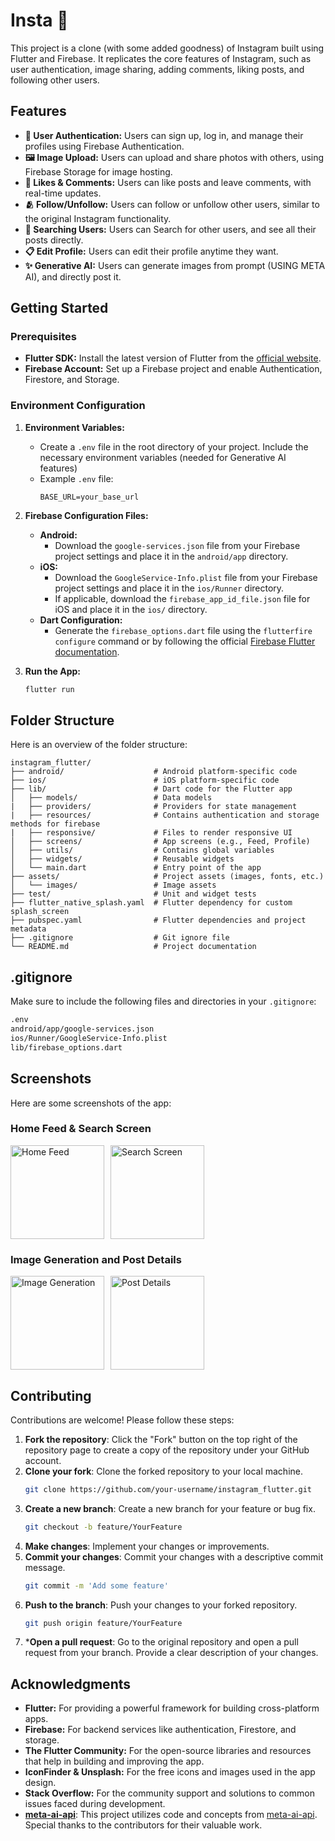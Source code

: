 # Insta 📸

This project is a clone (with some added goodness) of Instagram built using Flutter and Firebase. It replicates the core features of Instagram, such as user authentication, image sharing, adding comments, liking posts, and following other users.

## Features

- **🔑 User Authentication:** Users can sign up, log in, and manage their profiles using Firebase Authentication.
- **🖼️ Image Upload:** Users can upload and share photos with others, using Firebase Storage for image hosting.
- **💬 Likes & Comments:** Users can like posts and leave comments, with real-time updates.
- **🫂 Follow/Unfollow:** Users can follow or unfollow other users, similar to the original Instagram functionality.
- **🔎 Searching Users:** Users can Search for other users, and see all their posts directly.
- **📋 Edit Profile:** Users can edit their profile anytime they want.
- **✨ Generative AI:** Users can generate images from prompt (USING META AI), and directly post it.

## Getting Started

### Prerequisites

- **Flutter SDK:** Install the latest version of Flutter from the [official website](https://flutter.dev).
- **Firebase Account:** Set up a Firebase project and enable Authentication, Firestore, and Storage.

### Environment Configuration

1. **Environment Variables:**
   - Create a `.env` file in the root directory of your project. Include the necessary environment variables (needed for Generative AI features)
   - Example `.env` file:
     ```dotenv
     BASE_URL=your_base_url
     ```

2. **Firebase Configuration Files:**
   - **Android:**
     - Download the `google-services.json` file from your Firebase project settings and place it in the `android/app` directory.
   - **iOS:**
     - Download the `GoogleService-Info.plist` file from your Firebase project settings and place it in the `ios/Runner` directory.
     - If applicable, download the `firebase_app_id_file.json` file for iOS and place it in the `ios/` directory.
   - **Dart Configuration:**
     - Generate the `firebase_options.dart` file using the `flutterfire configure` command or by following the official [Firebase Flutter documentation](https://firebase.flutter.dev/docs/overview).

3. **Run the App:**
   ```bash
   flutter run
   ```

## Folder Structure

Here is an overview of the folder structure:

```plaintext
instagram_flutter/
├── android/                    # Android platform-specific code
├── ios/                        # iOS platform-specific code
├── lib/                        # Dart code for the Flutter app
│   ├── models/                 # Data models
|   ├── providers/              # Providers for state management
|   ├── resources/              # Contains authentication and storage methods for firebase
|   ├── responsive/             # Files to render responsive UI
│   ├── screens/                # App screens (e.g., Feed, Profile)
│   ├── utils/                  # Contains global variables
│   ├── widgets/                # Reusable widgets
│   └── main.dart               # Entry point of the app
├── assets/                     # Project assets (images, fonts, etc.)
│   └── images/                 # Image assets
├── test/                       # Unit and widget tests
├── flutter_native_splash.yaml  # Flutter dependency for custom splash_screen
├── pubspec.yaml                # Flutter dependencies and project metadata
├── .gitignore                  # Git ignore file
└── README.md                   # Project documentation
```

## .gitignore

Make sure to include the following files and directories in your `.gitignore`:

```bash
.env
android/app/google-services.json
ios/Runner/GoogleService-Info.plist
lib/firebase_options.dart
```

## Screenshots

Here are some screenshots of the app:

### Home Feed & Search Screen
<div style="display: flex; gap: 10px;">
    <img src="https://raw.githubusercontent.com/sayan32767/instagram_flutter/main/screenshots/Screenshot_20240817_113638_Insta.jpg" alt="Home Feed" width="150"/>
    <img src="https://raw.githubusercontent.com/sayan32767/instagram_flutter/main/screenshots/screenshot2.jpg" alt="Search Screen" width="150"/>
</div>

### Image Generation and Post Details
<div style="display: flex; gap: 10px;">
   <img src="https://raw.githubusercontent.com/sayan32767/instagram_flutter/main/screenshots/Screenshot_1723875662.png" alt="Image Generation" width="150"/>
   <img src="https://raw.githubusercontent.com/sayan32767/instagram_flutter/main/screenshots/Screenshot_20240817_113937_Insta.jpg" alt="Post Details" width="150"/>
</div>

## Contributing

Contributions are welcome! Please follow these steps:

1. **Fork the repository**: Click the "Fork" button on the top right of the repository page to create a copy of the repository under your GitHub account.
2. **Clone your fork**: Clone the forked repository to your local machine.
   ```bash
   git clone https://github.com/your-username/instagram_flutter.git
    ```
3. **Create a new branch**: Create a new branch for your feature or bug fix.
    ```bash
    git checkout -b feature/YourFeature
    ```
4. **Make changes**: Implement your changes or improvements.
5. **Commit your changes**: Commit your changes with a descriptive commit message.
    ```bash
    git commit -m 'Add some feature'
    ```
6. **Push to the branch**: Push your changes to your forked repository.
    ```bash
    git push origin feature/YourFeature
    ```
7. ***Open a pull request**: Go to the original repository and open a pull request from your branch. Provide a clear description of your changes.

## Acknowledgments

- **Flutter:** For providing a powerful framework for building cross-platform apps.
- **Firebase:** For backend services like authentication, Firestore, and storage.
- **The Flutter Community:** For the open-source libraries and resources that help in building and improving the app.
- **IconFinder & Unsplash:** For the free icons and images used in the app design.
- **Stack Overflow:** For the community support and solutions to common issues faced during development.
- **[meta-ai-api](https://github.com/Strvm/meta-ai-api)**: This project utilizes code and concepts from [meta-ai-api](https://github.com/Strvm/meta-ai-api). Special thanks to the contributors for their valuable work.
